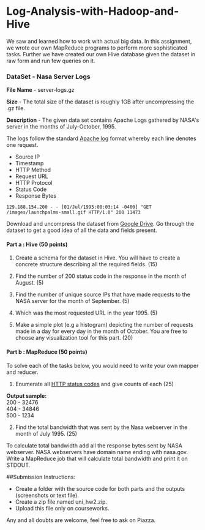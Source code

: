 # Log-Analysis-with-Hadoop-and-Hive
We saw and learned how to work with actual big data. In this assignment, we wrote our own MapReduce programs to perform more sophisticated tasks. Further we have created our own Hive database given the dataset in raw form and run few queries on it.   

### DataSet - Nasa Server Logs

**File Name** - server-logs.gz

**Size** - The total size of the dataset is roughly 1GB after uncompressing the .gz file. 

**Description** - The given data set contains Apache Logs gathered by NASA's server in the months of July-October, 1995.

The logs follow the standard [Apache log](https://httpd.apache.org/docs/2.4/logs.html#accesslog) format whereby each line denotes one request.

- Source IP 
- Timestamp 
- HTTP Method
- Request URL
- HTTP Protocol
- Status Code 
- Response Bytes

```
129.188.154.200 - - [01/Jul/1995:00:03:14 -0400] "GET /images/launchpalms-small.gif HTTP/1.0" 200 11473
```

Download and uncompress the dataset from [Google Drive](https://drive.google.com/open?id=0B6qnKGQsJnFfWG02N2loUVluck0). Go through the dataset to get a good idea of all the data and fields present. 

#### Part a : Hive (50 points)

1. Create a schema for the dataset in Hive. You will have to create a concrete structure describing all the required fields. (15)

2. Find the number of 200 status code in the response in the month of August. (5)

3. Find the number of unique source IPs that have made requests to the NASA server for the month of September. (5)

4. Which was the most requested URL in the year 1995. (5)

5. Make a simple plot (e.g a histogram) depicting the number of requests made in a day for every day in the month of October. You are free to choose any visualization tool for this part. (20)

#### Part b : MapReduce (50 points)

To solve each of the tasks below, you would need to write your own mapper and reducer.

1. Enumerate all [HTTP status codes](https://en.wikipedia.org/wiki/List_of_HTTP_status_codes) and give counts of each (25)

  **Output sample:**  
  200 - 32476  
  404 - 34846  
  500 - 1234  
  

2. Find the total bandwidth that was sent by the Nasa webserver in the month of July 1995. (25)

 To calculate total bandwidth add all the response bytes sent by NASA webserver. NASA webservers have domain name ending with  nasa.gov.  Write a MapReduce job that will calculate total bandwidth and print it on STDOUT.

##Submission Instructions:

- Create a folder with the source code for both parts and the outputs (screenshots or text file).
- Create a zip file named uni_hw2.zip. 
- Upload this file only on courseworks. 

Any and all doubts are welcome, feel free to ask on Piazza.
